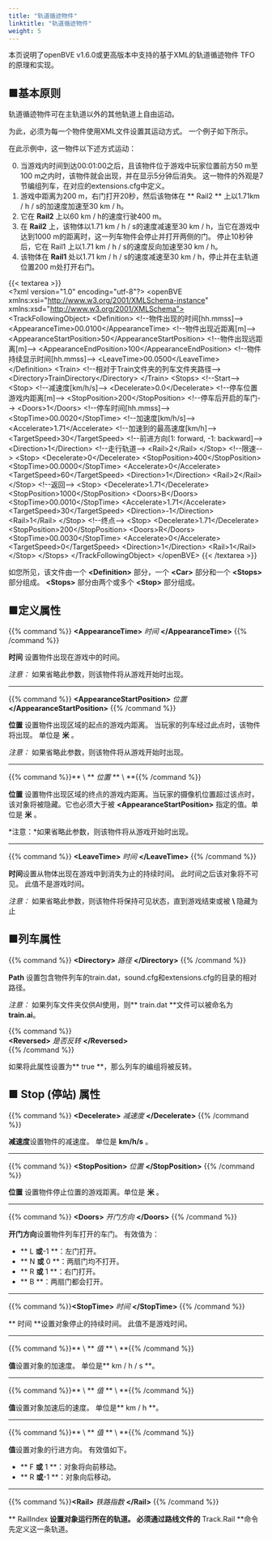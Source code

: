 ```yaml
---
title: "轨道循迹物件"
linktitle: "轨道循迹物件"
weight: 5
---
```


本页说明了openBVE v1.6.0或更高版本中支持的基于XML的轨道循迹物件 TFO 的原理和实现。

## ■基本原则

轨道循迹物件可在主轨道以外的其他轨道上自由运动。

为此，必须为每一个物件使用XML文件设置其运动方式。 一个例子如下所示。

在此示例中，这一物件以下述方式运动：

0. 当游戏内时间到达00:01:00之后，且该物件位于游戏中玩家位置前方50 m至100 m之内时，该物件就会出现，并在显示5分钟后消失。 这一物件的外观是7节编组列车，在对应的extensions.cfg中定义。
1. 游戏中距离为200 m，右门打开20秒，然后该物体在 ** Rail2 ** 上以1.71km / h / s的加速度加速至30 km / h。
2. 它在 **Rail2** 上以60 km / h的速度行驶400 m。
3. 在 **Rail2** 上，该物体以1.71 km / h / s的速度减速至30 km / h，当它在游戏中达到1000 m的距离时，这一列车物件会停止并打开两侧的门。 停止10秒钟后，它在 Rail1 上以1.71 km / h / s的速度反向加速至30 km / h。
4. 该物体在 **Rail1** 处以1.71 km / h / s的速度减速至30 km / h，停止并在主轨道位置200 m处打开右门。

{{< textarea >}}  
&lt;?xml version="1.0" encoding="utf-8"?>
&lt;openBVE xmlns:xsi="http://www.w3.org/2001/XMLSchema-instance" xmlns:xsd="http://www.w3.org/2001/XMLSchema">
  &lt;TrackFollowingObject>
    &lt;Definition>
      &lt;!--物件出现的时间[hh.mmss]-->
      &lt;AppearanceTime>00.0100&lt;/AppearanceTime>
      &lt;!--物件出现近距离[m]-->
      &lt;AppearanceStartPosition>50&lt;/AppearanceStartPosition>
      &lt;!--物件出现远距离[m]-->
      &lt;AppearanceEndPosition>100&lt;/AppearanceEndPosition>
      &lt;!--物件持续显示时间[hh.mmss]-->
      &lt;LeaveTime>00.0500&lt;/LeaveTime>
    &lt;/Definition>
    &lt;Train>
      &lt;!--相对于Train文件夹的列车文件夹路径-->
      &lt;Directory>TrainDirectory&lt;/Directory>
    &lt;/Train>
    &lt;Stops>
      &lt;!--Start-->
      &lt;Stop>
        &lt;!--减速度[km/h/s]-->
        &lt;Decelerate>0.0&lt;/Decelerate>
        &lt;!--停车位置 游戏内距离[m]-->
        &lt;StopPosition>200&lt;/StopPosition>
        &lt;!--停车后开启的车门-->
        &lt;Doors>1&lt;/Doors>
        &lt;!--停车时间[hh.mmss]-->
        &lt;StopTime>00.0020&lt;/StopTime>
        &lt;!--加速度[km/h/s]-->
        &lt;Accelerate>1.71&lt;/Accelerate>
        &lt;!--加速到的最高速度[km/h]-->
        &lt;TargetSpeed>30&lt;/TargetSpeed>
        &lt;!--前进方向[1: forward, -1: backward]-->
        &lt;Direction>1&lt;/Direction>
        &lt;!--走行轨道-->
        &lt;Rail>2&lt;/Rail>
      &lt;/Stop>
      &lt;!--限速-->
      &lt;Stop>
        &lt;Decelerate>0&lt;/Decelerate>
        &lt;StopPosition>400&lt;/StopPosition>
        &lt;StopTime>00.0000&lt;/StopTime>
        &lt;Accelerate>0&lt;/Accelerate>
        &lt;TargetSpeed>60&lt;/TargetSpeed>
        &lt;Direction>1&lt;/Direction>
        &lt;Rail>2&lt;/Rail>
      &lt;/Stop>
      &lt;!--返回-->
      &lt;Stop>
        &lt;Decelerate>1.71&lt;/Decelerate>
        &lt;StopPosition>1000&lt;/StopPosition>
        &lt;Doors>B&lt;/Doors>
        &lt;StopTime>00.0010&lt;/StopTime>
        &lt;Accelerate>1.71&lt;/Accelerate>
        &lt;TargetSpeed>30&lt;/TargetSpeed>
        &lt;Direction>-1&lt;/Direction>
        &lt;Rail>1&lt;/Rail>
      &lt;/Stop>
      &lt;!--终点-->
      &lt;Stop>
        &lt;Decelerate>1.71&lt;/Decelerate>
        &lt;StopPosition>200&lt;/StopPosition>
        &lt;Doors>R&lt;/Doors>
        &lt;StopTime>00.0030&lt;/StopTime>
        &lt;Accelerate>0&lt;/Accelerate>
        &lt;TargetSpeed>0&lt;/TargetSpeed>
        &lt;Direction>1&lt;/Direction>
        &lt;Rail>1&lt;/Rail>
      &lt;/Stop>
    &lt;/Stops>
  &lt;/TrackFollowingObject>
&lt;/openBVE>
{{< /textarea >}}

如您所见，该文件由一个 **\<Definition>** 部分，一个 **\<Car>** 部分和一个 **\<Stops>** 部分组成。  **\<Stops>** 部分由两个或多个 **\<Stop>** 部分组成。

## ■定义属性

{{% command %}}
 **\<AppearanceTime>** *时间* **\</AppearanceTime>**
{{% /command %}}

**时间** 设置物件出现在游戏中的时间。

*注意：* 如果省略此参数，则该物件将从游戏开始时出现。

------

{{% command %}}
**\<AppearanceStartPosition>** *位置* **\</AppearanceStartPosition>**
{{% /command %}}

**位置** 设置物件出现区域的起点的游戏内距离。 当玩家的列车经过此点时，该物件将出现。 单位是 **米** 。

*注意：* 如果省略此参数，则该物件将从游戏开始时出现。

------

{{% command %}}** \ <AppearanceEndPosition> ** *位置* ** \ </AppearanceEndPosition> **{{% /command %}}

**位置** 设置物件出现区域的终点的游戏内距离。当玩家的摄像机位置超过该点时，该对象将被隐藏。它也必须大于被 **\<AppearanceStartPosition>** 指定的值。单位是 **米** 。

*注意：*如果省略此参数，则该物件将从游戏开始时出现。

------

{{% command %}}
**\<LeaveTime>** *时间* **\</LeaveTime>**
{{% /command %}}

**时间**设置从物体出现在游戏中到消失为止的持续时间。 此时间之后该对象将不可见。 此值不是游戏时间。

*注意：* 如果省略此参数，则该物件将保持可见状态，直到游戏结束或被 **\ <AppearanceEndPosition>** 隐藏为止

## ■列车属性

{{% command %}}
**\<Directory>** *路径* **\</Directory>**
{{% /command %}}

**Path** 设置包含物件列车的train.dat，sound.cfg和extensions.cfg的目录的相对路径。

*注意：* 如果列车文件夹仅供AI使用，则** train.dat **文件可以被命名为 **train.ai**。

{{% command %}}  
**\<Reversed>** *是否反转* **\</Reversed>**  
{{% /command %}}

如果将此属性设置为** true **，那么列车的编组将被反转。

## ■ Stop (停站) 属性

{{% command %}}
**\<Decelerate>** *减速度* **\</Decelerate>**
{{% /command %}}

**减速度**设置物件的减速度。 单位是 **km/h/s** 。

------

{{% command %}}
**\<StopPosition>** *位置* **\</StopPosition>**
{{% /command %}}

**位置** 设置物件停止位置的游戏距离。单位是 **米** 。

------

{{% command %}}
**\<Doors>** *开门方向* **\</Doors>**
{{% /command %}}

**开门方向**设置物件列车打开的车门。 有效值为：

- ** L **或**-1 **：左门打开。
- ** N **或** 0 **：两扇门均不打开。
- ** R **或** 1 **：右门打开。
- ** B **：两扇门都会打开。

------

{{% command %}}**\<StopTime>** *时间* **\</StopTime>** {{% /command %}}

** 时间 **设置对象停止的持续时间。 此值不是游戏时间。

------

{{% command %}}** \ <Accelerate> ** *值* ** \ </Accelerate> **{{% /command %}}

**值**设置对象的加速度。 单位是** km / h / s **。

------

{{% command %}}** \ <TargetSpeed> ** *值* ** \ </TargetSpeed> **{{% /command %}}

**值**设置对象加速后的速度。 单位是** km / h **。

------

{{% command %}}** \ <Direction> ** *值* ** \ </Direction> **{{% /command %}}

**值**设置对象的行进方向。 有效值如下。

- ** F **或** 1 **：对象将向前移动。
- ** R **或**-1 **：对象向后移动。

------

{{% command %}}**\<Rail>** *铁路指数* **\</Rail>** {{% /command %}}

** RailIndex **设置对象运行所在的轨道。 必须通过路线文件的** Track.Rail **命令先定义这一条轨道。
